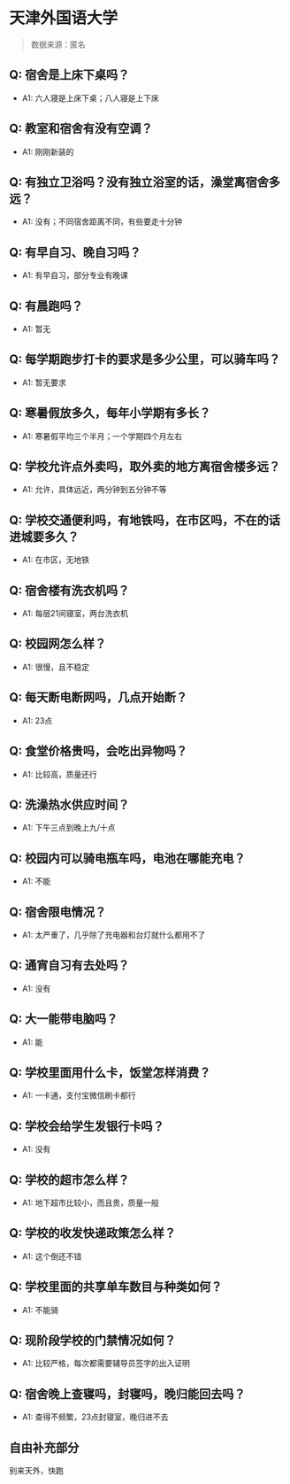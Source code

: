 # 天津外国语大学

> 数据来源：匿名

## Q: 宿舍是上床下桌吗？

- A1: 六人寝是上床下桌；八人寝是上下床

## Q: 教室和宿舍有没有空调？

- A1: 刚刚新装的

## Q: 有独立卫浴吗？没有独立浴室的话，澡堂离宿舍多远？

- A1: 没有；不同宿舍距离不同，有些要走十分钟

## Q: 有早自习、晚自习吗？

- A1: 有早自习，部分专业有晚课

## Q: 有晨跑吗？

- A1: 暂无

## Q: 每学期跑步打卡的要求是多少公里，可以骑车吗？

- A1: 暂无要求

## Q: 寒暑假放多久，每年小学期有多长？

- A1: 寒暑假平均三个半月；一个学期四个月左右

## Q: 学校允许点外卖吗，取外卖的地方离宿舍楼多远？

- A1: 允许，具体远近，两分钟到五分钟不等

## Q: 学校交通便利吗，有地铁吗，在市区吗，不在的话进城要多久？

- A1: 在市区，无地铁

## Q: 宿舍楼有洗衣机吗？

- A1: 每层21间寝室，两台洗衣机

## Q: 校园网怎么样？

- A1: 很慢，且不稳定

## Q: 每天断电断网吗，几点开始断？

- A1: 23点

## Q: 食堂价格贵吗，会吃出异物吗？

- A1: 比较高，质量还行

## Q: 洗澡热水供应时间？

- A1: 下午三点到晚上九/十点

## Q: 校园内可以骑电瓶车吗，电池在哪能充电？

- A1: 不能

## Q: 宿舍限电情况？

- A1: 太严重了，几乎除了充电器和台灯就什么都用不了

## Q: 通宵自习有去处吗？

- A1: 没有

## Q: 大一能带电脑吗？

- A1: 能

## Q: 学校里面用什么卡，饭堂怎样消费？

- A1: 一卡通，支付宝微信刷卡都行

## Q: 学校会给学生发银行卡吗？

- A1: 没有

## Q: 学校的超市怎么样？

- A1: 地下超市比较小，而且贵，质量一般

## Q: 学校的收发快递政策怎么样？

- A1: 这个倒还不错

## Q: 学校里面的共享单车数目与种类如何？

- A1: 不能骑

## Q: 现阶段学校的门禁情况如何？

- A1: 比较严格，每次都需要辅导员签字的出入证明

## Q: 宿舍晚上查寝吗，封寝吗，晚归能回去吗？

- A1: 查得不频繁，23点封寝室，晚归进不去

## 自由补充部分

别来天外，快跑